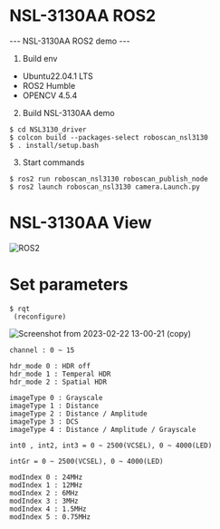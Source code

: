 # NSL-3130AA ROS2
--- NSL-3130AA ROS2 demo ---

1. Build env
 - Ubuntu22.04.1 LTS
 - ROS2 Humble
 - OPENCV 4.5.4
 
 
2. Build NSL-3130AA demo
```
$ cd NSL3130_driver
$ colcon build --packages-select roboscan_nsl3130
$ . install/setup.bash
```
 
3. Start commands
```
$ ros2 run roboscan_nsl3130 roboscan_publish_node
$ ros2 launch roboscan_nsl3130 camera.Launch.py
```

# NSL-3130AA View


  ![ROS2](https://user-images.githubusercontent.com/106071093/218378867-6792ac7b-4b2f-4227-9fa3-ef833f0fc784.png)


# Set parameters
```
$ rqt
 (reconfigure)
```

![Screenshot from 2023-02-22 13-00-21 (copy)](https://user-images.githubusercontent.com/106071093/220520356-3d16736f-902c-4d9e-858d-a6ed8ddf87aa.png)


```
channel : 0 ~ 15

hdr_mode 0 : HDR off
hdr_mode 1 : Temperal HDR
hdr_mode 2 : Spatial HDR

imageType 0 : Grayscale 
imageType 1 : Distance 
imageType 2 : Distance / Amplitude
imageType 3 : DCS
imageType 4 : Distance / Amplitude / Grayscale

int0 , int2, int3 = 0 ~ 2500(VCSEL), 0 ~ 4000(LED)

intGr = 0 ~ 2500(VCSEL), 0 ~ 4000(LED)

modIndex 0 : 24MHz
modIndex 1 : 12MHz
modIndex 2 : 6MHz
modIndex 3 : 3MHz
modIndex 4 : 1.5MHz
modIndex 5 : 0.75MHz
```

 



 
 
 
